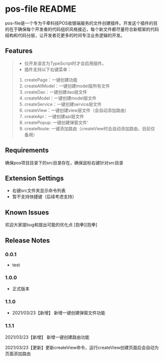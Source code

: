 # pos-file README

pos-file是一个专为千牵科技POS收银端服务的文件创建插件。开发这个插件的目的在于确保每个开发者的代码组织风格接近，每个新文件都尽量符合新框架的代码结构和代码分层，让开发者花更多的时间专注业务逻辑的开发。

## Features

> - 仅开发语言为TypeScript时才会启用插件。
> - 插件支持以下右键菜单：
>
> 1. createPage：一键创建功能
> 2. createAllModel：一键创建model层所有文件
> 3. createDao：一键创建dao层文件
> 4. createModel：一键创建model层文件
> 5. createService：一键创建service层文件
> 6. createView：一键创建view层文件（会自动添加路由）
> 7. createApi：一键创建api层文件
> 8. createPopup: 一键创建弹窗文件‘
> 9. createRoute: 一键添加路由（createView时会自动添加路由，目前仅备用）

## Requirements

确保pos项目目录下的src目录存在，确保鼠标右键针对src目录

## Extension Settings

* 右键src文件夹显示命令列表
* 暂不支持快捷键（后续考虑支持）

## Known Issues

欢迎大家提bug和提出可能的优化点 [抱拳][抱拳]

## Release Notes

### 0.0.1

- test


### 1.0.0

- 正式版本


### 1.1.0

- 2021/03/23【新增】 新增一键创建弹窗文件功能

### 1.1.1

2021/03/23【新增】 新增一键创建路由功能

2021/03/23【更新】更新createView命令，运行createView创建页面后会自动为页面添加路由



